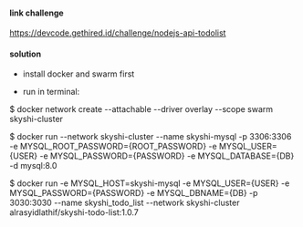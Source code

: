 #### link challenge
https://devcode.gethired.id/challenge/nodejs-api-todolist

#### solution
- install docker and swarm first

- run in terminal:

$ docker network create --attachable --driver overlay --scope swarm skyshi-cluster

$ docker run --network skyshi-cluster --name skyshi-mysql -p 3306:3306 -e MYSQL_ROOT_PASSWORD={ROOT_PASSWORD} -e MYSQL_USER={USER} -e MYSQL_PASSWORD={PASSWORD} -e MYSQL_DATABASE={DB} -d mysql:8.0

$ docker run -e MYSQL_HOST=skyshi-mysql -e MYSQL_USER={USER} -e MYSQL_PASSWORD={PASSWORD} -e MYSQL_DBNAME={DB} -p 3030:3030 --name skyshi_todo_list --network skyshi-cluster alrasyidlathif/skyshi-todo-list:1.0.7

